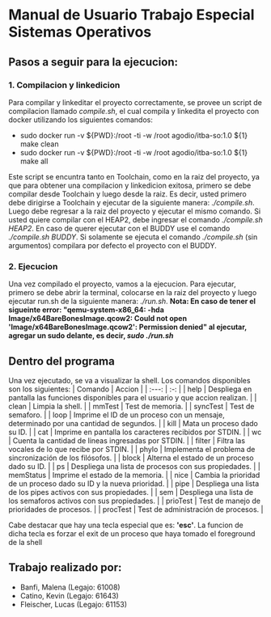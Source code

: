 # Manual de Usuario Trabajo Especial Sistemas Operativos

## Pasos a seguir para la ejecucion: 

### 1. Compilacion y linkedicion

Para compilar y linkeditar el proyecto correctamente, se provee un script de compilacion llamado *compile.sh*, el cual compila y linkedita el proyecto con docker utilizando los siguientes comandos:
- sudo docker run -v ${PWD}:/root -ti -w /root agodio/itba-so:1.0 ${1} make clean
- sudo docker run -v ${PWD}:/root -ti -w /root agodio/itba-so:1.0 ${1} make all

Este script se encuntra tanto en Toolchain, como en la raiz del proyecto, ya que para obtener una compilacion y linkedicion exitosa, primero se debe compilar desde Toolchain y luego desde la raiz. Es decir, usted primero debe dirigirse a Toolchain y ejecutar de la siguiente manera: *./compile.sh*. Luego debe regresar a la raiz del proyecto y ejecutar el mismo comando. 
Si usted quiere compilar con el HEAP2, debe ingresar el comando *./compile.sh HEAP2*. En caso de querer ejecutar con el BUDDY use el comando *./compile.sh BUDDY*. 
Si solamente se ejecuta el comando *./compile.sh* (sin argumentos) compilara por defecto el proyecto con el BUDDY. 



### 2. Ejecucion

Una vez compilado el proyecto, vamos a la ejecucion. Para ejecutar, primero se debe abrir la terminal, colocarse en la raiz del proyecto y luego ejecutar run.sh de la siguiente manera: *./run.sh*. 
**Nota: En caso de tener el sigueinte error: "qemu-system-x86_64: -hda Image/x64BareBonesImage.qcow2: Could not open 'Image/x64BareBonesImage.qcow2': Permission denied" al ejecutar, agregar un sudo delante, es decir, *sudo ./run.sh***

## Dentro del programa

Una vez ejecutado, se va a visualizar la shell. Los comandos disponibles son los siguientes:
| Comando | Accion |
| :---:   | :-: |
| help | Despliega en pantalla las funciones disponibles para el usuario y que accion realizan. |
| clean   | Limpia la shell. |
| mmTest   | Test de memoria. |
| syncTest   | Test de semaforo. |
| loop   | Imprime el ID de un proceso con un mensaje, determinado por una cantidad de segundos. |
| kill   | Mata un proceso dado su ID. |
| cat   | Imprime en pantalla los caracteres recibidos por STDIN. |
| wc   | Cuenta la cantidad de lineas ingresadas por STDIN. |
| filter   | Filtra las vocales de lo que recibe por STDIN. |
| phylo   | Implementa el problema de sincronización de los filósofos. |
| block   | Alterna el estado de un proceso dado su ID. |
| ps   | Despliega una lista de procesos con sus propiedades. |
| memStatus   | Imprime el estado de la memoria. |
| nice   | Cambia la prioridad de un proceso dado su ID y la nueva prioridad. |
| pipe   |  Despliega una lista de los pipes activos con sus propiedades. |
| sem   |  Despliega una lista de los semaforos activos con sus propiedades. |
| prioTest   |  Test de manejo de prioridades de procesos. |
| procTest   |  Test de administración de procesos. |

Cabe destacar que hay una tecla especial que es: **'esc'**. La funcion de dicha tecla es forzar el exit de un proceso que haya tomado el foreground de la shell 


## Trabajo realizado por:

* Banfi, Malena     (Legajo: 61008)
* Catino, Kevin     (Legajo: 61643)
* Fleischer, Lucas  (Legajo: 61153)
